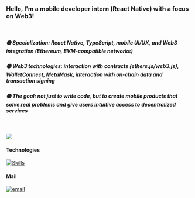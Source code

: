 ### Hello, I'm a mobile developer intern (React Native) with a focus on Web3!

<br>

##### 🟣 Specialization: React Native, TypeScript, mobile UI/UX, and Web3 integration (Ethereum, EVM-compatible networks)

##### 🟣 Web3 technologies: interaction with contracts (ethers.js/web3.js), WalletConnect, MetaMask, interaction with on-chain data and transaction signing

##### 🟣 The goal: not just to write code, but to create mobile products that solve real problems and give users intuitive access to decentralized services

<br>

![](https://github-readme-streak-stats.herokuapp.com/?user=thermojam&theme=neon&hide_border=true)<br/>


#### Technologies
[![Skills](https://skillicons.dev/icons?i=html,css,js,react,ts,nodejs,git)](https://skillicons.dev)


#### Mail
[![email](https://img.shields.io/badge/Email-D14836?logo=gmail&logoColor=white)](mailto:nikamenskii@gmail.com)
